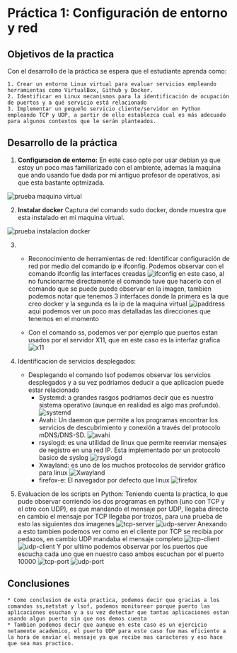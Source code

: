 <!--Headings -->

# **Práctica 1: Configuración de entorno y red**

## **Objetivos de la practica**

Con el desarrollo de la práctica se espera que el estudiante aprenda como:

    1. Crear un entorno Linux virtual para evaluar servicios empleando herramientas como VirtualBox, Github y Docker.
    2. Identificar en Linux mecanismos para la identificación de ocupación de puertos y a qué servicio está relacionado
    3. Implementar un pequeño servicio cliente/servidor en Python empleando TCP y UDP, a partir de ello establezca cual es más adecuado para algunos contextos que le serán planteados.

## **Desarrollo de la práctica**

1. **Configuracion de entorno:** En este caso opte por usar debian ya que estoy un poco mas familiarizado con  el ambiente, ademas la maquina que ando usando fue dada por mi antiguo profesor de operativos, asi que esta bastante optmizada.

![prueba maquina virtual](IoT/blob/main/Practica1/resources/debian.png)

2. **Instalar docker** Captura del comando sudo docker, donde muestra que esta instalado en mi maquina virtual.

![prueba instalacion docker](/resources/sudo-docker.png)

3. 
    * Reconocimiento de herramientas de red: Identificar configuración de red por medio del comando ip e ifconfig. 
    Podemos observar con el comando ifconfig las interfaces creadas ![ifconfig](/resources/ifconfig.png)
    en este caso, al no funcionarme directamente el comando tuve que hacerlo con el comando que se puede puede observar en la imagen, tambien podemos notar que tenemos 3 interfaces donde la primera es la que creo docker y la segunda es la ip de la maquina virtual
    ![ipaddress](/resources/ipaddress.png)
    aqui podemos ver un poco mas detalladas las direcciones que tenemos en el momento

    * Con el comando ss, podemos ver por ejemplo que puertos estan usados por el servidor X11, que en este caso es la interfaz grafica 
    ![x11](/resources/x11.png)

4. Identificacion de servicios desplegados: 
    * Desplegando el comando lsof podemos observar los servicios desplegados y a su vez podriamos deducir a que aplicacion puede estar relacionado
        * Systemd: a grandes rasgos podriamos decir que es nuestro sistema operativo (aunque en realidad es algo mas profundo).
        ![systemd](/resources/systemd.png)
        * Avahi: Un daemon que permite a los programas encontrar los servicios de descubrimiento y conexión a través del protocolo mDNS/DNS-SD.
        ![avahi](/resources/avahi.png)
        * rsyslogd: es una utilidad de linux que permite reenviar mensajes de registro en una red IP. Esta implementado por un protocolo basico de syslog
        ![rsyslogd](/resources/rsyslogd.png)
        * Xwayland: es uno de los muchos protocolos de servidor gráfico para linux
        ![Xwayland](/resources/xwayland.png)
        * firefox-e: El navegador por defecto que linux 
        ![firefox](/resources/firefox.png)

5. Evaluacion de los scripts en Python:
    Teniendo cuenta la practica, lo que pude observar corriendo los dos programas en python (uno con TCP y el otro con UDP), es que mandando el mensaje por UDP, llegaba directo en cambio el mensaje por TCP llegaba por trozos, para una prueba de esto las siguientes dos imagenes
    ![tcp-server](/resources/TCP-server.png)
    ![udp-server](/resources/UDP-server.png)
    Anexando a esto tambien podemos ver como en el cliente por TCP se recibia por pedazos, en cambio UDP mandaba el mensaje completo
    ![tcp-client](/resources/TCP-client.png)
    ![udp-client](/resources/UDP-client.png)
    Y por ultimo podemos observar por los puertos que escucha cada uno que en nuestro caso ambos escuchan por el puerto 10000
    ![tcp-port](/resources/TCP-port.png)
    ![udp-port](/resources/UDP-port.png)

## Conclusiones

    * Como conclusion de esta practica, podemos decir que gracias a los comandos ss,netstat y lsof, podemos monitorear porque puerto las aplicaciones esuchan y a su vez detectar que tantas aplicaciones estan usando algun puerto sin que nos demos cuenta
    * Tambien podemos decir que aunque en este caso es un ejercicio netamente academico, el puerto UDP para este caso fue mas eficiente a la hora de enviar el mensaje ya que recibe mas caracteres y eso hace que sea mas practico.
